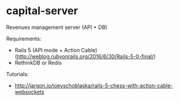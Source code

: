 # capital-server
Revenues management server (API + DB)

Requirements:
- Rails 5 (API mode + Action Cable) (http://weblog.rubyonrails.org/2016/6/30/Rails-5-0-final/)
- RethinkDB or Redis

Tutorials:
- http://jargon.io/joeyschoblaska/rails-5-chess-with-action-cable-websockets
